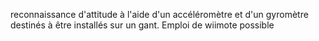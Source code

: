 reconnaissance d'attitude à l'aide d'un accéléromètre et d'un gyromètre destinés à être installés sur un gant. Emploi de wiimote possible